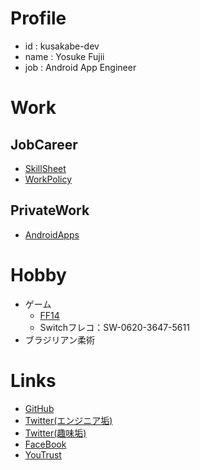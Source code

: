 # Profile

- id : kusakabe-dev
- name : Yosuke Fujii
- job : Android App Engineer 

# Work

## JobCareer

- [SkillSheet](https://drive.google.com/file/d/1D9Alc0jFSaUrUBs-sIZ3agEkR8KofeIv/view?usp=sharing)
- [WorkPolicy](https://github.com/kusakabe-dev/WorkPolicy)

## PrivateWork

- [AndroidApps](https://play.google.com/store/apps/developer?id=syo_sa1982)

# Hobby

- ゲーム
  - [FF14](https://jp.finalfantasyxiv.com/lodestone/character/7324621/)
  - Switchフレコ：SW-0620-3647-5611
- ブラジリアン柔術

# Links

- [GitHub](https://github.com/kusakabe-dev)
- [Twitter(エンジニア垢)](https://twitter.com/kusakabe_dev)
- [Twitter(趣味垢)](https://twitter.com/kusakabe_bjj)
- [FaceBook](https://www.facebook.com/syousa1982)
- [YouTrust](https://youtrust.jp/users/d8d4b25138f4996afa4c245eb1478a6b/)